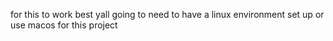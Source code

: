 for this to work best yall going to need to have a linux environment set up or use macos for this project
